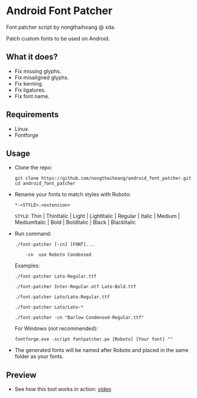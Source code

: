 # Android Font Patcher
Font patcher script by nongthaihoang @ xda.

Patch custom fonts to be used on Android.

## What it does?
- Fix missing glyphs.
- Fix misaligned glyphs.
- Fix kerning.
- Fix ligatures.
- Fix font name.

## Requirements
- Linux
- Fontforge

## Usage
- Clone the repo:
  ```
  git clone https://github.com/nongthaihoang/android_font_patcher.git
  cd android_font_patcher
  ```
- Rename your fonts to match styles with Roboto:

  `*-<STYLE>.<extension>`

  `STYLE`: Thin | ThinItalic | Light | LightItalic | Regular | Italic
  | Medium | MediumItalic | Bold | BoldItalic | Black | BlackItalic
- Run command:
  ```
  ./font-patcher [-cn] [FONT]...
  
      -cn  use Roboto Condensed
  ```
  Examples:
  ```
  ./font-patcher Lato-Regular.ttf
  
  ./font-patcher Inter-Regular.otf Lato-Bold.ttf
  
  ./font-patcher Lato/Lato-Regular.ttf
  
  ./font-patcher Lato/Lato-*
  
  ./font-patcher -cn "Barlow Condensed-Regular.ttf"
  ```
  
  For Windows (not recommended):
  
  ```
  fontforge.exe -script fontpatcher.pe [Roboto] [Your font] ""
  ```
- The generated fonts will be named after Roboto and placed in the same folder as your fonts.

## Preview
- See how this tool works in action: [video](https://photos.app.goo.gl/SDUuhMHdqLhqvytn6)
